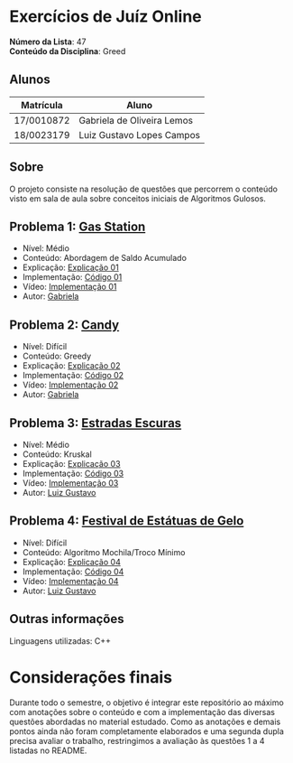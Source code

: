 # Exercícios de Juíz Online

**Número da Lista**: 47 <br>
**Conteúdo da Disciplina**: Greed <br>

## Alunos

| Matrícula  | Aluno                      |
| ---------- | -------------------------- |
| 17/0010872 | Gabriela de Oliveira Lemos |
| 18/0023179 | Luiz Gustavo Lopes Campos  |

## Sobre

O projeto consiste na resolução de questões que percorrem o conteúdo visto em sala de aula sobre conceitos iniciais de Algoritmos Gulosos.

## Problema 1: [Gas Station](https://leetcode.com/problems/gas-station/description/)

- Nível: Médio
- Conteúdo: Abordagem de Saldo Acumulado
- Explicação: [Explicação 01](./explicacao/problema01.md)
- Implementação: [Código 01](./codigos/questao02.cpp)
- Vídeo: [Implementação 01](https://heylisten64.notion.site/Quest-o-01-182173cd62278035ae17f066485713fa?pvs=4)
- Autor: [Gabriela](https://github.com/heylisten64)

## Problema 2: [Candy](https://leetcode.com/problems/candy/description/)

- Nível: Difícil
- Conteúdo: Greedy
- Explicação: [Explicação 02](./explicacao/problema02.md)
- Implementação: [Código 02](./codigos/questao01.cpp)
- Vídeo: [Implementação 02](https://heylisten64.notion.site/Quest-o-02-182173cd622780099354db7ac118ad6b?pvs=4)
- Autor: [Gabriela](https://github.com/heylisten64)

## Problema 3: [Estradas Escuras](https://judge.beecrowd.com/pt/problems/view/1152)

- Nível: Médio
- Conteúdo: Kruskal
- Explicação: [Explicação 03](./explicacao/problema03.md)
- Implementação: [Código 03](./codigos/questao03.cpp)
- Vídeo: [Implementação 03](https://heylisten64.notion.site/Quest-o-03-182173cd622780df8df9cf496b9c9e28?pvs=4)
- Autor: [Luiz Gustavo](https://github.com/luiz-gl-campos)

## Problema 4: [Festival de Estátuas de Gelo](https://judge.beecrowd.com/pt/problems/view/1034)

- Nível: Difícil
- Conteúdo: Algoritmo Mochila/Troco Mínimo
- Explicação: [Explicação 04](./explicacao/problema04.md)
- Implementação: [Código 04](./codigos/questao04.cpp)
- Vídeo: [Implementação 04](https://heylisten64.notion.site/Quest-o-04-182173cd622780dd972cd6a8ba1d214f?pvs=4)
- Autor: [Luiz Gustavo](https://github.com/luiz-gl-campos)

<!--
## Screenshots
Adicione 3 ou mais screenshots do projeto em funcionamento.
-->

## Outras informações

Linguagens utilizadas: C++

<!-- ## Instalação
**Linguagem**: C++<br>
**Framework**: (caso exista)<br>
 Descreva os pré-requisitos para rodar o seu projeto e os comandos necessários.

## Uso
Explique como usar seu projeto caso haja algum passo a passo após o comando de execução.

## Outros
Quaisquer outras informações sobre seu projeto podem ser descritas abaixo.

-->

# Considerações finais

Durante todo o semestre, o objetivo é integrar este repositório ao máximo com anotações sobre o conteúdo e com a implementação das diversas questões abordadas no material estudado. Como as anotações e demais pontos ainda não foram completamente elaborados e uma segunda dupla precisa avaliar o trabalho, restringimos a avaliação às questões 1 a 4 listadas no README.
